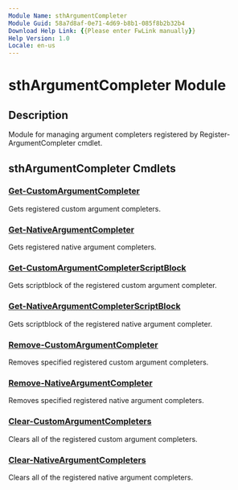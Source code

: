 ```yaml
---
Module Name: sthArgumentCompleter
Module Guid: 58a7d8af-0e71-4d69-b8b1-085f8b2b32b4
Download Help Link: {{Please enter FwLink manually}}
Help Version: 1.0
Locale: en-us
---
```


# sthArgumentCompleter Module

## Description

Module for managing argument completers registered by Register-ArgumentCompleter cmdlet.

## sthArgumentCompleter Cmdlets

### [Get-CustomArgumentCompleter](Get-CustomArgumentCompleter.md)

Gets registered custom argument completers.

### [Get-NativeArgumentCompleter](Get-NativeArgumentCompleter.md)

Gets registered native argument completers.

### [Get-CustomArgumentCompleterScriptBlock](Get-CustomArgumentCompleterScriptBlock.md)

Gets scriptblock of the registered custom argument completer.

### [Get-NativeArgumentCompleterScriptBlock](Get-NativeArgumentCompleterScriptBlock.md)

Gets scriptblock of the registered native argument completer.

### [Remove-CustomArgumentCompleter](Remove-CustomArgumentCompleter.md)

Removes specified registered custom argument completers.

### [Remove-NativeArgumentCompleter](Remove-NativeArgumentCompleter.md)

Removes specified registered native argument completers.

### [Clear-CustomArgumentCompleters](Clear-CustomArgumentCompleters.md)

Clears all of the registered custom argument completers.

### [Clear-NativeArgumentCompleters](Clear-NativeArgumentCompleters.md)

Clears all of the registered native argument completers.
